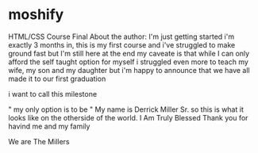 # moshify
HTML/CSS Course Final
About the author: I'm just getting started i'm exactly 3 months in, 
this is my first course and i've struggled to make ground fast 
but I'm still here at the end 
my caveate is that while I can only afford the self taught option for myself
i struggled even more to teach my wife, my son and my daughter
but i'm happy to announce that we have all made it to our first graduation

i want to call this milestone

" my only option is to be "
My name is Derrick Miller Sr.
so this is what it looks like on the otherside of the world.
I Am Truly Blessed
Thank you for havind me and my family

We are The Millers
